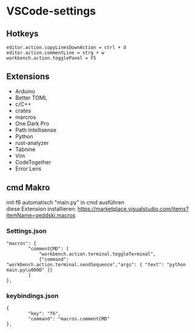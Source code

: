 # VSCode-settings

## Hotkeys
	editor.action.copyLinesDownAction = ctrl + d
  	editor.action.commentLine = strg + w
	workbench.action.togglePanel = F5
	
## Extensions
* Arduino
* Better TOML
* c/C++
* crates
* marcros
* One Dark Pro
* Path Intellisense
* Python
* rust-analyzer
* Tabnine
* Vim
* CodeTogether
* Error Lens

## cmd Makro
mit f6 automatisch "main.py" in cmd ausführen <br>
diese Extension installieren:
https://marketplace.visualstudio.com/items?itemName=geddski.macros

### Settings.json
	"macros": {
            "commentCMD": [
            	"workbench.action.terminal.toggleTerminal",
            	{"command": "workbench.action.terminal.sendSequence","args": { "text": "python main.py\u000D" }}
            ]
   	},
### keybindings.json
	{
        	"key": "f6",
        	"command": "macros.commentCMD"
	},
	
